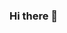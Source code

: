 ### Hi there 👋


<!--![Cristian's GitHub stats](https://github-readme-stats.vercel.app/api?username=engcristian&show_icons=true&theme=radical)
